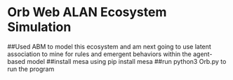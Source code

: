 # Orb Web ALAN Ecosystem Simulation
##Used ABM to model this ecosystem and am next going to use latent association to mine for rules and emergent behaviors within the agent-based model
##install mesa 
using pip install mesa
##run python3 Orb.py to run the program 
